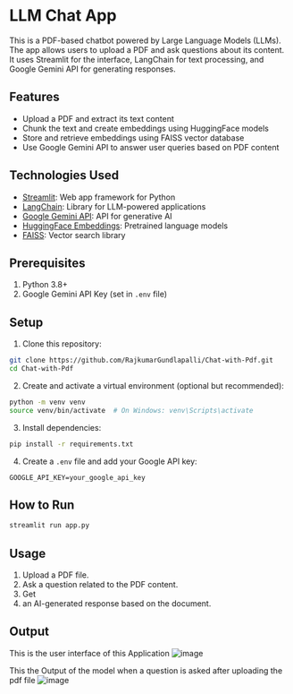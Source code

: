 # LLM Chat App

This is a PDF-based chatbot powered by Large Language Models (LLMs). The app allows users to upload a PDF and ask questions about its content. It uses Streamlit for the interface, LangChain for text processing, and Google Gemini API for generating responses.

## Features
- Upload a PDF and extract its text content
- Chunk the text and create embeddings using HuggingFace models
- Store and retrieve embeddings using FAISS vector database
- Use Google Gemini API to answer user queries based on PDF content

## Technologies Used
- [Streamlit](https://streamlit.io/): Web app framework for Python
- [LangChain](https://python.langchain.com/): Library for LLM-powered applications
- [Google Gemini API](https://ai.google.dev/): API for generative AI
- [HuggingFace Embeddings](https://huggingface.co/): Pretrained language models
- [FAISS](https://faiss.ai/): Vector search library

## Prerequisites
1. Python 3.8+
2. Google Gemini API Key (set in `.env` file)

## Setup
1. Clone this repository:
```bash
git clone https://github.com/RajkumarGundlapalli/Chat-with-Pdf.git
cd Chat-with-Pdf
```
2. Create and activate a virtual environment (optional but recommended):
```bash
python -m venv venv
source venv/bin/activate  # On Windows: venv\Scripts\activate
```
3. Install dependencies:
```bash
pip install -r requirements.txt
```
4. Create a `.env` file and add your Google API key:
```env
GOOGLE_API_KEY=your_google_api_key
```

## How to Run
```bash
streamlit run app.py
```

## Usage
1. Upload a PDF file.
2. Ask a question related to the PDF content.
3. Get
4.  an AI-generated response based on the document.

## Output 
This is the user interface of this Application
![image](https://github.com/user-attachments/assets/dff6985b-74e5-4811-99c2-48a6c52112e1)




This the Output of the model when a question is asked after uploading the pdf file 
![image](https://github.com/user-attachments/assets/3b024505-075a-46fd-b4c9-528583e0068a)
